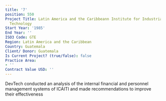 ```yaml
---
title: '7'
position: 550
Project Title: Latin America and the Caribbeann Institute for Industrial Research
  Technology
Start Year: '1985'
End Year: ''
ISO3 Code: GTE
Region: Latin America and the Caribbean
Country: Guatemala
Client/ Donor: Guatemala
Is Current Project? (true/false): false
Practice Area:
- ''
Contract Value USD: ''
---
```


DevTech conducted an analysis of the internal financial and personnel management systems of ICAITI and made recommendations to improve their effectiveness